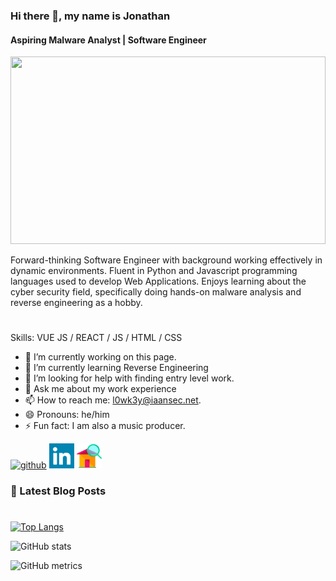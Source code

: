 ### Hi there 👋, my name is Jonathan
#### Aspiring Malware Analyst | Software Engineer
<img src="https://github.com/L0WK3Y-IAAN/L0WK3Y-IAAN/blob/main/ezgif.com-gif-maker.gif?raw=true" width=100% height=300>

Forward-thinking Software Engineer with background working
effectively in dynamic environments. Fluent in Python and
Javascript programming languages used to develop Web
Applications. Enjoys learning about the cyber security field,
specifically doing hands-on malware analysis and reverse
engineering as a hobby.

#

Skills: VUE JS / REACT / JS / HTML / CSS

- 🔭 I’m currently working on this page. 
- 🌱 I’m currently learning Reverse Engineering 
- 🤔 I’m looking for help with finding entry level work. 
- 💬 Ask me about my work experience 
- 📫 How to reach me: l0wk3y@iaansec.net. 
- 😄 Pronouns: he/him 
- ⚡ Fun fact: I am also a music producer. 

[<img src='https://cdn.jsdelivr.net/npm/simple-icons@3.0.1/icons/github.svg' alt='github' height='40'>](https://github.com/L0WK3Y-IAAN)  [<img src='https://raw.githubusercontent.com/L0WK3Y-IAAN/L0WK3Y-IAAN/f6b22f7044314265318f7378340ea4fc06f2ceca/linkedin-svgrepo-com.svg' alt='linkedin' height='40'>](https://www.linkedin.com/in/https://www.linkedin.com/in/l0wk3yiaansec//)  [<img src='https://raw.githubusercontent.com/L0WK3Y-IAAN/L0WK3Y-IAAN/839364ce0e800a3a145c8e8f367e5667779c8e26/home-svgrepo-com.svg' alt='website' height='40'>](https://iaansec.com)  

### 📕 Latest Blog Posts

<!-- BLOG-POST-LIST:START -->
<!-- BLOG-POST-LIST:END -->

#
<script src="https://tryhackme.com/badge/208085"></script>

[![Top Langs](https://github-readme-stats.vercel.app/api/top-langs/?username=L0WK3Y-IAAN)](https://github.com/anuraghazra/github-readme-stats)

![GitHub stats](https://github-readme-stats.vercel.app/api?username=L0WK3Y-IAAN&show_icons=true&count_private=true)  

![GitHub metrics](https://metrics.lecoq.io/L0WK3Y-IAAN)  

